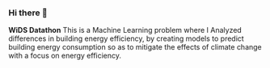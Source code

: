 ### Hi there 👋

**WiDS Datathon**
This is a Machine Learning problem where I Analyzed
differences in building energy efficiency, by creating models to predict
building energy consumption so as to mitigate the effects of climate change with a focus on energy
efficiency. 
